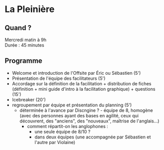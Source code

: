 # La Pleinière

## Quand ?
Mercredi matin à 9h  
Durée : 45 minutes

## Programme
- Welcome et introduction de l'Offsite par Éric ou Sébastien (5')
- Présentation de l'équipe des facilitateurs (5')
- Accordage sur la définition de la facilitation + distribution de fiches (définition + mini guide d'intro à la facilitation graphique) + questions (15')
- Icebreaker (20')
- regroupement par équipe et présentation du planning (5')
    - déterminée à l'avance par Discngine ? 
          - équipe de 8, homogène (avec des personnes ayant des bases en agilité, ceux qui découvrent, des "anciens", des "nouveaux", maîtrise de l'anglais...)
        - comment répartit-on les anglophones : 
            - une seule équipe de 8/10 ? 
            - dans deux équipes (une accompagnée par Sébastien et l'autre par Violaine)